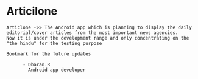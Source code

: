 # Articilone
    Articlone ->> The Android app which is planning to display the daily editorial/cover articles from the most important news agencies.
    Now it is under the development range and only concentrating on the "the hindu" for the testing purpose
   
    Bookmark for the future updates
     
          - Dharan.R
            Android app developer
         
